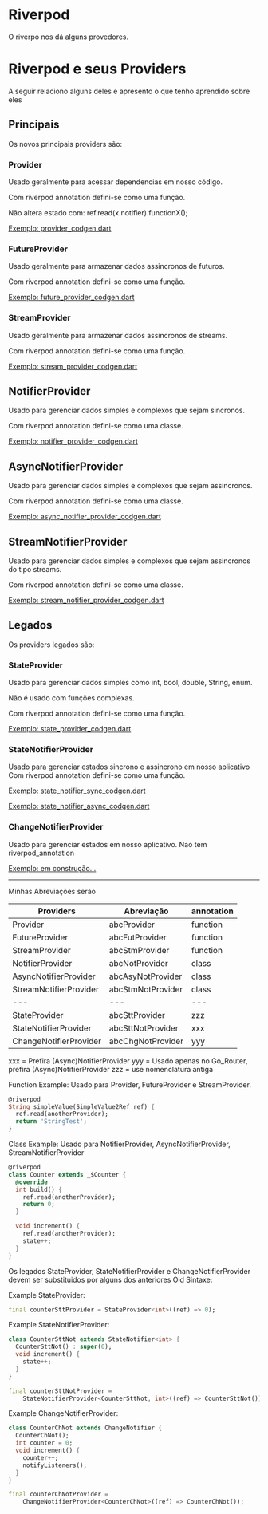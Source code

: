 # Riverpod

O riverpo nos dá alguns provedores. 

# Riverpod e seus Providers

A seguir relaciono alguns deles e apresento o que tenho aprendido sobre eles

## Principais
Os novos principais providers são:

### Provider
Usado geralmente para acessar dependencias em nosso código.

Com riverpod annotation defini-se como uma função.

Não altera estado com: ref.read(x.notifier).functionX();

[Exemplo: provider_codgen.dart](./provider_codgen.dart)

### FutureProvider
Usado geralmente para armazenar dados assincronos de futuros.

Com riverpod annotation defini-se como uma função.

[Exemplo: future_provider_codgen.dart](./future_provider_codgen.dart)


### StreamProvider
Usado geralmente para armazenar dados assincronos de streams.

Com riverpod annotation defini-se como uma função.

[Exemplo: stream_provider_codgen.dart](./stream_provider_codgen.dart)


## NotifierProvider
Usado para gerenciar dados simples e complexos que sejam sincronos.

Com riverpod annotation defini-se como uma classe.

[Exemplo: notifier_provider_codgen.dart](./notifier_provider_codgen.dart)

## AsyncNotifierProvider
Usado para gerenciar dados simples e complexos que sejam assincronos.

Com riverpod annotation defini-se como uma classe.

[Exemplo: async_notifier_provider_codgen.dart](./async_notifier_provider_codgen.dart)

## StreamNotifierProvider
Usado para gerenciar dados simples e complexos que sejam assincronos do tipo streams.

Com riverpod annotation defini-se como uma classe.

[Exemplo: stream_notifier_provider_codgen.dart](./stream_notifier_provider_codgen.dart)


## Legados

Os providers legados são:

### StateProvider

Usado para gerenciar dados simples como int, bool, double, String, enum.

Não é usado com funções complexas.

Com riverpod annotation defini-se como uma função.

[Exemplo: state_provider_codgen.dart](./state_provider_codgen.dart)

### StateNotifierProvider

Usado para gerenciar estados sincrono e assincrono em nosso aplicativo
Com riverpod annotation defini-se como uma função.

[Exemplo: state_notifier_sync_codgen.dart](./state_notifier_sync_codgen.dart)

[Exemplo: state_notifier_async_codgen.dart](./state_notifier_async_codgen.dart)

### ChangeNotifierProvider

Usado para gerenciar estados em nosso aplicativo.
Nao tem riverpod_annotation

[Exemplo: em construção...](./)

---

Minhas Abreviações serão

Providers | Abreviação| annotation
---|---|---
Provider | abcProvider | function
FutureProvider | abcFutProvider | function
StreamProvider | abcStmProvider| function
NotifierProvider | abcNotProvider| class
AsyncNotifierProvider | abcAsyNotProvider| class
StreamNotifierProvider | abcStmNotProvider| class
---|---|---
StateProvider|abcSttProvider| zzz
StateNotifierProvider|abcSttNotProvider| xxx
ChangeNotifierProvider|abcChgNotProvider| yyy

xxx = Prefira (Async)NotifierProvider
yyy = Usado apenas no Go_Router, prefira (Async)NotifierProvider
zzz = use nomenclatura antiga


Function Example:
Usado para Provider, FutureProvider e StreamProvider.
```dart
@riverpod
String simpleValue(SimpleValue2Ref ref) {
  ref.read(anotherProvider);
  return 'StringTest';
}
```

Class Example:
Usado para NotifierProvider, AsyncNotifierProvider, StreamNotifierProvider
```dart
@riverpod
class Counter extends _$Counter {
  @override
  int build() {
    ref.read(anotherProvider);
    return 0;
  }

  void increment() {
    ref.read(anotherProvider);
    state++;
  }
}
```
Os legados StateProvider, StateNotifierProvider e ChangeNotifierProvider devem ser substituidos por alguns dos anteriores
Old Sintaxe:

Example StateProvider:
```dart
final counterSttProvider = StateProvider<int>((ref) => 0);
```

Example StateNotifierProvider:
```dart
class CounterSttNot extends StateNotifier<int> {
  CounterSttNot() : super(0);
  void increment() {
    state++;
  }
}

final counterSttNotProvider =
    StateNotifierProvider<CounterSttNot, int>((ref) => CounterSttNot());
```

Example ChangeNotifierProvider:
```dart
class CounterChNot extends ChangeNotifier {
  CounterChNot();
  int counter = 0;
  void increment() {
    counter++;
    notifyListeners();
  }
}

final counterChNotProvider =
    ChangeNotifierProvider<CounterChNot>((ref) => CounterChNot());
```